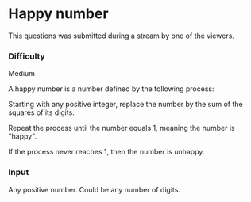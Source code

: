 # Happy number

This questions was submitted during a stream by one of the viewers.

### Difficulty

Medium

A happy number is a number defined by the following process: 

Starting with any positive integer, replace the number by the sum of the squares of its digits.

Repeat the process until the number equals 1, meaning the number is "happy". 

If the process never reaches 1, then the number is unhappy.

### Input

Any positive number. Could be any number of digits.